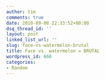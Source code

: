 ```yaml
---
author: tim
comments: true
date: 2010-09-08 22:33:52+00:00
dsq_thread_id: ''
layout: post
linked_list_url: ''
slug: face-vs-watermelon-brutal
title: Face vs. watermelon = BRUTAL
wordpress_id: 660
categories:
- Random
---
```




